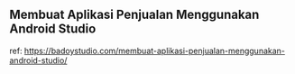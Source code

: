## Membuat Aplikasi Penjualan Menggunakan Android Studio

ref: https://badoystudio.com/membuat-aplikasi-penjualan-menggunakan-android-studio/

